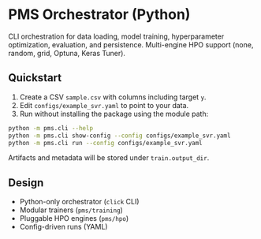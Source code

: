 # PMS Orchestrator (Python)

CLI orchestration for data loading, model training, hyperparameter optimization, evaluation, and persistence. Multi-engine HPO support (none, random, grid, Optuna, Keras Tuner).

## Quickstart

1) Create a CSV `sample.csv` with columns including target `y`.
2) Edit `configs/example_svr.yaml` to point to your data.
3) Run without installing the package using the module path:
```bash
python -m pms.cli --help
python -m pms.cli show-config --config configs/example_svr.yaml
python -m pms.cli run --config configs/example_svr.yaml
```

Artifacts and metadata will be stored under `train.output_dir`.

## Design

- Python-only orchestrator (`click` CLI)
- Modular trainers (`pms/training`)
- Pluggable HPO engines (`pms/hpo`)
- Config-driven runs (YAML)